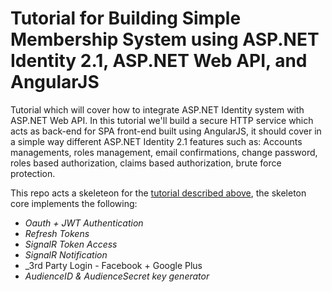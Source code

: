 Tutorial for Building Simple Membership System using ASP.NET Identity 2.1, ASP.NET Web API, and AngularJS 
===============
Tutorial which will cover how to integrate ASP.NET Identity system with ASP.NET Web API. In this tutorial we'll build a secure HTTP service which acts as back-end for SPA front-end built using AngularJS, it should cover in a simple way different ASP.NET Identity 2.1 features such as: Accounts managements, roles management, email confirmations, change password, roles based authorization, claims based authorization, brute force protection.

This repo acts a skeleteon for the [tutorial described above](http://bitoftech.net/2015/01/21/asp-net-identity-2-with-asp-net-web-api-2-accounts-management/), the skeleton core implements the following:

+ _Oauth + JWT Authentication_
+ _Refresh Tokens_
+ _SignalR Token Access_
+ _SignalR Notification_
+ _3rd Party Login - Facebook + Google Plus
+ _AudienceID & AudienceSecret key generator_

